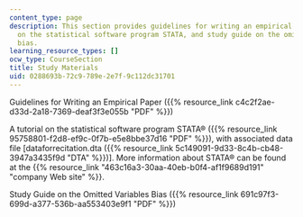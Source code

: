 ```yaml
---
content_type: page
description: This section provides guidelines for writing an empirical paper, a tutorial
  on the statistical software program STATA, and study guide on the omitted variables
  bias.
learning_resource_types: []
ocw_type: CourseSection
title: Study Materials
uid: 0288693b-72c9-789e-2e7f-9c112dc31701
---
```


Guidelines for Writing an Empirical Paper ({{% resource_link c4c2f2ae-d33d-2a18-7369-deaf3f3e055b "PDF" %}})

A tutorial on the statistical software program STATA® ({{% resource_link 95758801-f2d8-ef9c-0f7b-e5e8bbe37d16 "PDF" %}}), with associated data file \[dataforrecitation.dta ({{% resource_link 5c149091-9d33-8c4b-cb48-3947a3435f9d "DTA" %}})\]. More information about STATA® can be found at the {{% resource_link "463c16a3-30aa-40eb-b0f4-af1f9689d191" "company Web site" %}}.

Study Guide on the Omitted Variables Bias ({{% resource_link 691c97f3-699d-a377-536b-aa553403e9f1 "PDF" %}})